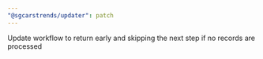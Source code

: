 ```yaml
---
"@sgcarstrends/updater": patch
---
```


Update workflow to return early and skipping the next step if no records are processed
